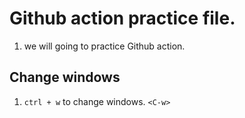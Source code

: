 # Github action practice file.

1. we will going to practice Github action.

## Change windows

1. `ctrl + w` to change windows. `<C-w>`  
